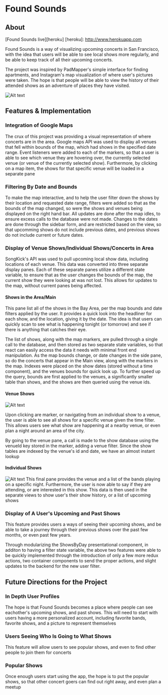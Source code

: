 # Found Sounds

## About
[Found Sounds live][heroku]
[heroku]: http://www.herokuapp.com

Found Sounds is a way of visualizing upcoming concerts in San Francisco, with the idea that users will be able to see local shows more regularly, and be able to keep track of all their upcoming concerts.

The project was inspired by PadMapper's simple interface for finding apartments, and Instagram's map visualization of where user's pictures were taken. The hope is that people will be able to view the history of their attended shows as an adventure of places they have visited.

![Alt text](http://res.cloudinary.com/ddvdi1pie/image/upload/c_scale,w_934/v1478907390/Screen_Shot_2016-11-11_at_2.03.03_PM_uward1.png "Main View")


## Features & Implementation

### Integration of Google Maps
 
The crux of this project was providing a visual representation of where concerts are in the area. Google maps API was used to display all venues that fell within bounds of the map, which had shows in the specified date range. Event listeners were added to each of the markers, so that a user is able to see which venue they are hovering over, the currently selected venue (or venue of the currently selected show). Furthermore, by clicking on a map item, the shows for that specific venue will be loaded in a separate pane

### Filtering By Date and Bounds

To make the map interactive, and to help the user filter down the shows by their location and requested date range, filters were added so that as the bounds of the map changed, so were the shows and venues being displayed on the right hand bar. All updates are done after the map idles, to ensure excess calls to the database were not made. Changes to the dates are done through the sidebar form, and are restricted based on the view, so that upcomming shows do not include previous dates, and previous shows do not include current or future dates.

### Display of Venue Shows/Individual Shows/Concerts in Area

SongKick's API was used to pull upcoming local show data, including locations of each venue. This data was converted into three separate display panes. Each of these separate panes utilize a different state variable, to ensure that as the user changes the bounds of the map, the current show they were looking at was not lost. This allows for updates to the map, without current panes being affected. 

#### Shows in the Area/Main
This pane list all of the shows in the Bay Area, per the map bounds and date filters applied by the user. It provides a quick look into the headliner for each show, and the location, giving it by the date. The idea is that users can quickly scan to see what is happening tonight (or tomorrow) and see if there is anything that catches their eye. 

The list of shows, along with the map markers, are pulled through a single call to the database, and then stored as two separate state variables, so that react can easily access the data it needs with minimal front end manipulation. As the map bounds change, or date changes in the side pane, so do the concerts that appear in the Main view, along with the markers in the map. Indexes were placed on the show dates (stored without a time component), and the venues bounds for quick look up. To further speed up the query, bounds are first applied to the venues, a significantly smaller table than shows, and the shows are then queried using the venue ids.

#### Venue Shows

![Alt text](http://res.cloudinary.com/ddvdi1pie/image/upload/c_scale,h_600/v1478907836/Screen_Shot_2016-11-11_at_3.43.29_PM_lirrdk.png "Venue Shows")

Upon clicking are marker, or navigating from an individual show to a venue, the user is able to see all shows for a specific venue given the time filter. This allows users see what show are happening at a nearby venue, or even plan a night around an area of the city.

By going to the venue pane, a call is made to the show database using the venueId key stored in the marker, adding a venue filter. Since the show tables are indexed by the venue's id and date, we have an almost instant lookup

#### Individual Shows

![Alt text](http://res.cloudinary.com/ddvdi1pie/image/upload/c_scale,h_580/v1478907384/Screen_Shot_2016-11-11_at_2.05.49_PM_ubnfaz.png "Individual Show")
This final pane provides the venue and a list of the bands playing on a specific night. Furthermore, the user is now able to say if they are attending, or are interested in this show. This data is then used in the separate views to show user's their show history, or a list of upcoming shows

### Display of A User's Upcoming and Past Shows
This feature provides users a ways of seeing their upcoming shows, and be able to take a journey through their previous shows over the past few months, or even past few years.

Through modularizing the ShowsByDay presentational component, in additon to having a filter state variable, the above two features were able to be quickly implemented through the introduction of only a few more redux actions, two container components to send the proper actions, and slight updates to the backend for the new user filter. 

## Future Directions for the Project
### In Depth User Profiles
The hope is that Found Sounds becomes a place where people can see eachother's upcoming shows, and past shows. This will need to start with users having a more personalized account, including favorite bands, favorite shows, and a picture to represent themselves

### Users Seeing Who Is Going to What Shows
This feature will allow users to see popular shows, and even to find other people to join them for concerts

### Popular Shows
Once enough users start using the app, the hope is to put the popular shows, so that other concert goers can find out right away, and even plan a meetup
